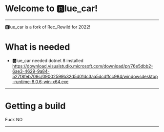 # Welcome to 🅱️lue_car!
---
🅱️lue_car is a fork of Rec_Rewild for 2022!

# What is needed
- 🅱️lue_car needed dotnet 8 installed
https://download.visualstudio.microsoft.com/download/pr/76e5dbb2-6ae3-4629-9a84-527f8feb709c/09002599b32d5d01dc3aa5dcdffcc984/windowsdesktop-runtime-8.0.6-win-x64.exe
---
# Getting a build

Fuck NO

---


